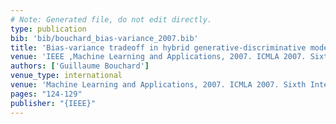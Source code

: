 ```yaml
---
# Note: Generated file, do not edit directly.
type: publication
bib: 'bib/bouchard_bias-variance_2007.bib'
title: 'Bias-variance tradeoff in hybrid generative-discriminative models'
venue: 'IEEE ,Machine Learning and Applications, 2007. ICMLA 2007. Sixth International Conference on ,pp. 124-129'
authors: ['Guillaume Bouchard']
venue_type: international
venue: 'Machine Learning and Applications, 2007. ICMLA 2007. Sixth International Conference on'
pages: "124-129"
publisher: "{IEEE}"
---
```

